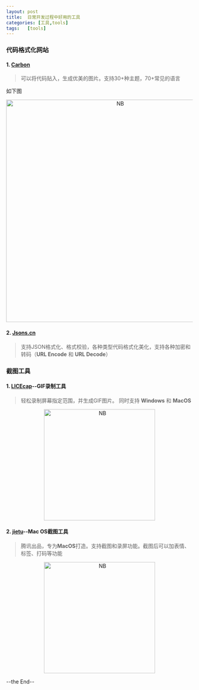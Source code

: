 ```yaml
---
layout: post
title:  日常开发过程中好用的工具
categories: [工具,tools]
tags:	[tools]
---
```



### 代码格式化网站
#### 1. [Carbon](https://carbon.now.sh/)
> 可以将代码贴入，生成优美的图片。支持30+种主题，70+常见的语言   

如下图
<div style="width:100%" align="center">
	<img src="{{ site.BASE_PATH}}/img/tools/carbon.png" alt="NB" style="width: 600px;"/>
</div>

#### 2. [Jsons.cn](http://www.jsons.cn/)
> 支持JSON格式化、格式校验，各种类型代码格式化美化，支持各种加密和转码（**URL Encode** 和 **URL Decode**）

### 截图工具
#### 1. [LICEcap](https://www.cockos.com/licecap/)--GIF录制工具
> 轻松录制屏幕指定范围，并生成GIF图片。
> 同时支持 **Windows** 和 **MacOS**
<div style="width:100%" align="center">
	<img src="{{ site.BASE_PATH}}/img/tools/0061.gif" alt="NB" style="width: 300px;"/>
</div>

#### 2.  [jietu](https://jietu.qq.com/)--Mac OS截图工具
> 腾讯出品，专为**MacOS**打造。支持截图和录屏功能。截图后可以加表情、标签、打码等功能

<div style="width:100%" align="center">
	<img src="{{ site.BASE_PATH}}/img/tools/jietu.jpg" alt="NB" style="width: 300px;"/>
</div>

--the End--
